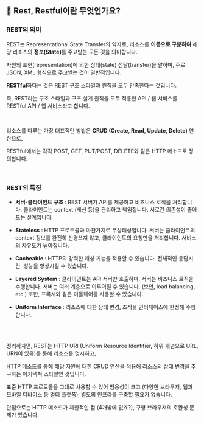 ## 🤔 Rest, Restful이란 무엇인가요?

### REST의 의미

REST는 Representational State Transfer의 약자로, 리소스를 <strong>이름으로 구분하여</strong> 해당 리소스의 <strong>정보(State)</strong>를 주고받는 모든 것을 의미합니다.

자원의 표현(representation)에 의한 상태(state) 전달(transfer)을 말하며, 주로 JSON, XML 형식으로 주고받는 것이 일반적입니다.

<strong>RESTful</strong>하다는 것은 REST 구조 스타일과 원칙을 모두 만족한다는 것입니다.

즉, REST라는 구조 스타일과 구조 설계 원칙을 모두 적용한 API / 웹 서비스를 RESTful API / 웹 서비스라고 합니다.

<br>

리소스를 다루는 가장 대표적인 방법은 <strong>CRUD (Create, Read, Update, Delete)</strong> 연산으로,

RESTful에서는 각각 POST, GET, PUT/POST, DELETE와 같은 HTTP 메소드로 정의합니다.


<br>

### REST의 특징

- <b>서버-클라이언트 구조</b> : REST 서버가 API를 제공하고 비즈니스 로직을 처리합니다. 클라이언트는 context (세션 등)을 관리하고 책임집니다. 서로간 의존성이 줄어드는 설계입니다.


- <b>Stateless</b> : HTTP 프로토콜과 마찬가지로 무상태성입니다. 서버는 클라이언트의 context 정보를 완전히 신경쓰지 않고, 클라이언트의 요청만을 처리합니다. 서비스의 자유도가 높아집니다.


- <b>Cacheable</b> : HTTP의 강력한 캐싱 기능을 적용할 수 있습니다. 전체적인 응답시간, 성능을 향상시킬 수 있습니다.

- <b>Layered System</b> : 클라이언트는 API 서버만 호출하며, 서버는 비즈니스 로직을 수행합니다. 서버는 여러 계층으로 이루어질 수 있습니다. (보안, load balancing, etc.) 또한, 프록시와 같은 미들웨어를 사용할 수 있습니다.

- <b>Uniform Interface</b> : 리소스에 대한 상태 변경, 조작을 인터페이스에 한정해 수행합니다.

<br><br>

정리하자면, REST는 HTTP URI (Uniform Resource Identifier, 하위 개념으로 URL, URN이 있음)를 통해 리소스를 명시하고,

HTTP 메소드를 통해 해당 자원에 대한 CRUD 연산을 적용해 리소스의 상태 변경을 추구하는 아키텍쳐 스타일인 것입니다.

표준 HTTP 프로토콜을 그대로 사용할 수 있어 범용성이 크고 (다양한 브라우저, 웹과 모바일 디바이스 등 멀티 플랫폼), 별도의 인프라를 구축할 필요가 없습니다.

단점으로는 HTTP 메소드가 제한적인 점 (4개밖에 없죠?), 구형 브라우저의 호환성 문제가 있습니다.

